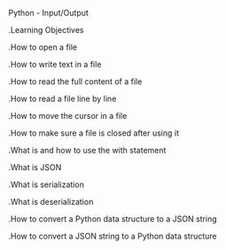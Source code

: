 Python - Input/Output

.Learning Objectives

.How to open a file

.How to write text in a file

.How to read the full content of a file

.How to read a file line by line

.How to move the cursor in a file

.How to make sure a file is closed after using it

.What is and how to use the with statement

.What is JSON

.What is serialization

.What is deserialization

.How to convert a Python data structure to a JSON string

.How to convert a JSON string to a Python data structure
